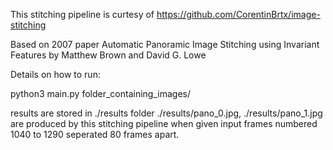 This stitching pipeline is curtesy of https://github.com/CorentinBrtx/image-stitching

Based on 2007 paper Automatic Panoramic Image Stitching using Invariant Features by Matthew Brown and David G. Lowe

Details on how to run:

python3 main.py folder_containing_images/

results are stored in ./results folder
./results/pano_0.jpg, ./results/pano_1.jpg are produced by this stitching pipeline when given input frames numbered 1040 to 1290 seperated 80 frames apart.

